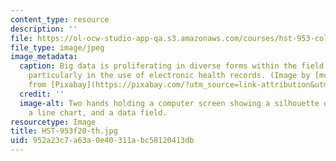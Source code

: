 ```yaml
---
content_type: resource
description: ''
file: https://ol-ocw-studio-app-qa.s3.amazonaws.com/courses/hst-953-collaborative-data-science-for-healthcare-fall-2020/952a23c7a63a0e40311abc58120413db_HST-953f20-th.jpg
file_type: image/jpeg
image_metadata:
  caption: Big data is proliferating in diverse forms within the field of healthcare,
    particularly in the use of electronic health records. (Image by [mcmurryjulie](https://pixabay.com/users/mcmurryjulie-2375405/?utm_source=link-attribution&utm_medium=referral&utm_campaign=image&utm_content=1476525)
    from [Pixabay](https://pixabay.com/?utm_source=link-attribution&utm_medium=referral&utm_campaign=image&utm_content=1476525).)
  credit: ''
  image-alt: Two hands holding a computer screen showing a silhouette of a human body,
    a line chart, and a data field.
resourcetype: Image
title: HST-953f20-th.jpg
uid: 952a23c7-a63a-0e40-311a-bc58120413db
---
```

